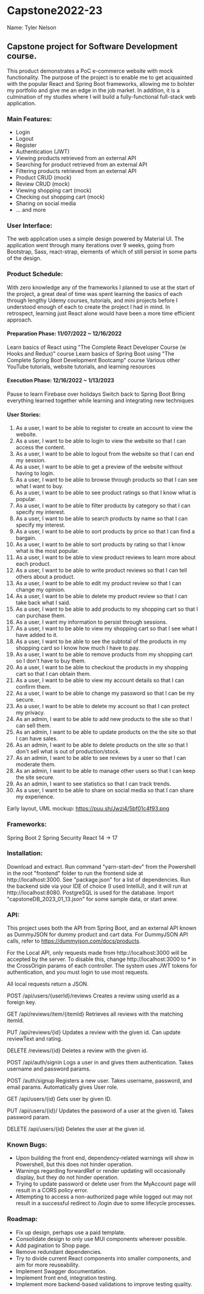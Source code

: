 # Capstone2022-23

Name: Tyler Nelson

## Capstone project for Software Development course.

This product demonstrates a PoC e-commerce website with mock functionality.
The purpose of the project is to enable me to get acquainted with the popular React and Spring Boot frameworks,
allowing me to bolster my portfolio and give me an edge in the job market. In addition, it is a culmination of my studies
where I will build a fully-functional full-stack web application.

### Main Features:

- Login
- Logout
- Register
- Authentication (JWT)
- Viewing products retrieved from an external API
- Searching for product retrieved from an external API
- Filtering products retrieved from an external API
- Product CRUD (mock)
- Review CRUD (mock)
- Viewing shopping cart (mock)
- Checking out shopping cart (mock)
- Sharing on social media
- ... and more


### User Interface:

The web application uses a simple design powered by Material UI. 
The application went through many iterations over 9 weeks, going from Bootstrap, Sass, react-strap,
elements of which of still persist in some parts of the design.


### Product Schedule:

With zero knowledge any of the frameworks I planned to use at the start of the project,
a great deal of time was spent learning the basics of each through lengthy Udemy courses, tutorials,
and mini projects before I understood enough of each to create the project I had in mind. In retrospect,
learning just React alone would have been a more time efficient approach.

#### Preparation Phase: 11/07/2022 ~ 12/16/2022

Learn basics of React using "The Complete React Developer Course (w Hooks and Redux)" course
Learn basics of Spring Boot using "The Complete Spring Boot Development Bootcamp" course
Various other YouTube tutorials, website tutorials, and learning resources

#### Execution Phase: 12/16/2022 ~ 1/13/2023

Pause to learn Firebase over holidays
Switch back to Spring Boot
Bring everything learned together while learning and integrating new techniques

#### User Stories:

1. As a user, I want to be able to register to create an account to view the website.
2. As a user, I want to be able to login to view the website so that I can access the content.
3. As a user, I want to be able to logout from the website so that I can end my session.
4. As a user, I want to be able to get a preview of the website without having to login.
5. As a user, I want to be able to browse through products so that I can see what I want to buy.
6. As a user, I want to be able to see product ratings so that I know what is popular.
7. As a user, I want to be able to filter products by category so that I can specify my interest.
8. As a user, I want to be able to search products by name so that I can specify my interest.
9. As a user, I want to be able to sort products by price so that I can find a bargain.
10. As a user, I want to be able to sort products by rating so that I know what is the most popular.
11. As a user, I want to be able to view product reviews to learn more about each product.
12. As a user, I want to be able to write product reviews so that I can tell others about a product.
13. As a user, I want to be able to edit my product review so that I can change my opinion.
14. As a user, I want to be able to delete my product review so that I can take back what I said.
15. As a user, I want to be able to add products to my shopping cart so that I can purchase them.
16. As a user, I want my information to persist through sessions.
17. As a user, I want to be able to view my shopping cart so that I see what I have added to it.
18. As a user, I want to be able to see the subtotal of the products in my shopping card so I know how much I have to pay.
19. As a user, I want to be able to remove products from my shopping cart so I don't have to buy them.
20. As a user, I want to be able to checkout the products in my shopping cart so that I can obtain them.
21. As a user, I want to be able to view my account details so that I can confirm them.
22. As a user, I want to be able to change my password so that I can be my secure.
23. As a user, I want to be able to delete my account so that I can protect my privacy.
24. As an admin, I want to be able to add new products to the site so that I can sell them.
25. As an admin, I want to be able to update products on the the site so that I can have sales.
26. As an admin, I want to be able to delete products on the site so that I don't sell what is out of production/stock.
27. As an admin, I want to be able to see reviews by a user so that I can moderate them.
28. As an admin, I want to be able to manage other users so that I can keep the site secure.
29. As an admin, I want to see statistics so that I can track trends.
30. As a user, I want to be able to share on social media so that I can share my experience.

Early layout, UML mockup: https://puu.sh/Jwzi4/5bf01c4f93.png



### Frameworks:

Spring Boot 2
Spring Security
React 14 -> 17


### Installation:

Download and extract.
Run command "yarn-start-dev" from the Powershell in the root "frontend" folder to run the frontend side at http://localhost:3000.
See "package.json" for a list of dependencies.
Run the backend side via your IDE of choice (I used IntelliJ), and it will run at http://localhost:8080.
PostgreSQL is used for the database. Import "capstoneDB_2023_01_13.json" for some sample data, or start anew.


### API: 

This project uses both the API from Spring Boot, and an external API known as DummyJSON for dummy product and cart data.
For DummyJSON API calls, refer to https://dummyjson.com/docs/products.

For the Local API, only requests made from http://localhost:3000 will be accepted by the server. 
To disable this, change http://localhost:3000 to * in the CrossOrigin params of each controller.
The system uses JWT tokens for authentication, and you must login to use most requests.

All local requests return a JSON.

POST /api/users/{userId}/reviews
Creates a review using userId as a foreign key.

GET /api/reviews/item/{itemId}
Retrieves all reviews with the matching itemId.

PUT /api/reviews/{id}
Updates a review with the given id. Can update reviewText and rating.

DELETE /reviews/{id}
Deletes a review with the given id.

POST /api/auth/signin
Logs a user in and gives them authentication. Takes username and password params.

POST /auth/signup
Registers a new user. Takes username, password, and email params. Automatically gives User role.

GET /api/users/{id}
Gets user by given ID.

PUT /api/users/{id}/
Updates the password of a user at the given id. Takes password param.

DELETE /api/users/{id}
Deletes the user at the given id.


### Known Bugs:

- Upon building the front end, dependency-related warnings will show in Powershell, but this does not hinder operation.
- Warnings regarding forwardRef or render updating will occasionally display, but they do not hinder operation.
- Trying to update password or delete user from the MyAccount page will result in a CORS policy error.
- Attempting to access a non-authorized page while logged out may not result in a successful redirect to /login due to some lifecycle processes.



### Roadmap:

- Fix up design, perhaps use a paid template.
- Consolidate design to only use MUI components wherever possible.
- Add pagination to Shop page.
- Remove redundant dependencies.
- Try to divide current React components into smaller components, and aim for more reuseability.
- Implement Swagger documentation.
- Implement front end, integration testing.
- Implement more backend-based validations to improve testing quality.
